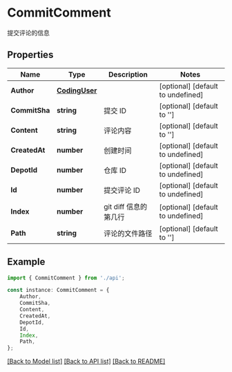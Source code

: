 # CommitComment

提交评论的信息

## Properties

Name | Type | Description | Notes
------------ | ------------- | ------------- | -------------
**Author** | [**CodingUser**](CodingUser.md) |  | [optional] [default to undefined]
**CommitSha** | **string** | 提交 ID | [optional] [default to '']
**Content** | **string** | 评论内容 | [optional] [default to '']
**CreatedAt** | **number** | 创建时间 | [optional] [default to undefined]
**DepotId** | **number** | 仓库 ID | [optional] [default to undefined]
**Id** | **number** | 提交评论 ID | [optional] [default to undefined]
**Index** | **number** | git diff 信息的第几行 | [optional] [default to undefined]
**Path** | **string** | 评论的文件路径 | [optional] [default to '']

## Example

```typescript
import { CommitComment } from './api';

const instance: CommitComment = {
    Author,
    CommitSha,
    Content,
    CreatedAt,
    DepotId,
    Id,
    Index,
    Path,
};
```

[[Back to Model list]](../README.md#documentation-for-models) [[Back to API list]](../README.md#documentation-for-api-endpoints) [[Back to README]](../README.md)
